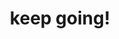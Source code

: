 ---
pid: ch1020
title: keep going!
location_transcription: "(intinerante) moving exposition"
coordinates: "[-75.163649182056, 39.952615586327]"
zipcode: '19122'
gen_neighborhood: North Philadelphia
neighborhood: Yorktown,Old Kensington,Jinogi
outside_phl: 
age: '36'
age_range: 30-39
instagram: 
image_file_name: ch_1020.jpg
proposal_transcription: |-
  1 option
  -moves with wind
  2 option
  -Open Door !
topic: Unknown
topic_summary: '0'
type: Interactive
keywords_other: 
credit: Aurora
image_labels: 
twitter: 
facebook: 
permalink: "/monuments/ch1020/"
layout: item-page
---